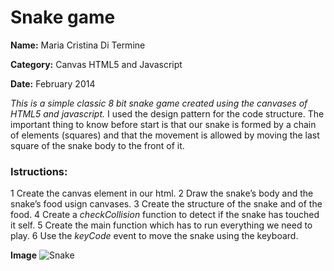 # Snake game
**Name:** Maria Cristina Di Termine

**Category:** Canvas HTML5 and Javascript

**Date:** February 2014

_This is a simple classic 8 bit snake game created using the canvases of HTML5 and javascript._
I used the design pattern for the code structure. The important thing to know before start is that our snake is formed by a chain of elements (squares) and that the movement is allowed by moving the last square of the snake body to the front of it.

### Istructions:
1 Create the canvas element in our html.
2 Draw the snake’s body and the snake’s food usign canvases.
3 Create the structure of the snake and of the food.
4 Create a _checkCollision_ function to detect if the snake has touched it self.
5 Create the main function which has to run everything we need to play.
6 Use the _keyCode_ event to move the snake using the keyboard.

**Image**
![Snake](https://raw.githubusercontent.com/Mariacristina88/Snake-game/master/img/snake.png)
